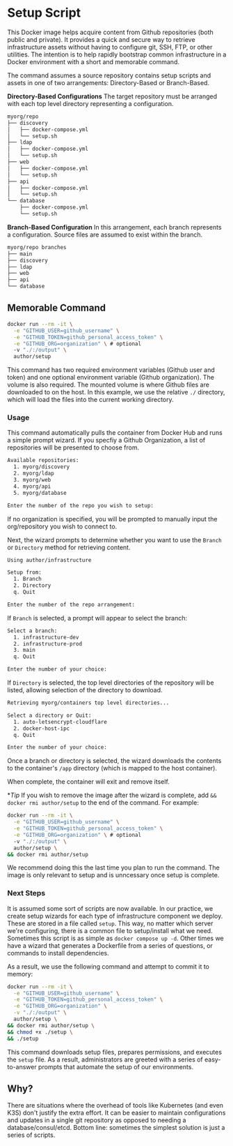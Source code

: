 # Setup Script

This Docker image helps acquire content from Github repositories (both public and private). It provides a quick and secure way to retrieve infrastructure assets without having to configure git, SSH, FTP, or other utilities. The intention is to help rapidly bootstrap common infrastructure in a Docker environment with a short and memorable command.

The command assumes a source repository contains setup scripts and assets in one of two arrangements: Directory-Based or Branch-Based.

**Directory-Based Configurations**
The target repository must be arranged with each top level directory representing a configuration.

```sh
myorg/repo
├── discovery
│   ├── docker-compose.yml
│   └── setup.sh
├── ldap
│   ├── docker-compose.yml
│   └── setup.sh
├── web
│   ├── docker-compose.yml
│   └── setup.sh
├── api
│   ├── docker-compose.yml
│   └── setup.sh
└── database
    ├── docker-compose.yml
    └── setup.sh
```

**Branch-Based Configuration**
In this arrangement, each branch represents a configuration. Source files are assumed to exist within the branch.

```sh
myorg/repo branches
├── main
├── discovery
├── ldap
├── web
├── api
└── database
```

## Memorable Command

```sh
docker run --rm -it \
  -e "GITHUB_USER=github_username" \
  -e "GITHUB_TOKEN=github_personal_access_token" \
  -e "GITHUB_ORG=organization" \ # optional
  -v "./:/output" \
  author/setup
```

This command has two required environment variables (Github user and token) and one optional environment variable (Github organization). The volume is also required. The mounted volume is where Github files are downloaded to on the host. In this example, we use the relative `./` directory, which will load the files into the current working directory.

### Usage

This command automatically pulls the container from Docker Hub and runs a simple prompt wizard. If you specfiy a Github Organization, a list of repositories will be presented to choose from.

```sh
Available repositories:
  1. myorg/discovery
  2. myorg/ldap
  3. myorg/web
  4. myorg/api
  5. myorg/database

Enter the number of the repo you wish to setup:
```

If no organization is specified, you will be prompted to manually input the org/repository you wish to connect to.

Next, the wizard prompts to determine whether you want to use the `Branch` or `Directory` method for retrieving content.

```sh
Using author/infrastructure

Setup from:
  1. Branch
  2. Directory
  q. Quit

Enter the number of the repo arrangement:
```

If `Branch` is selected, a prompt will appear to select the branch:

```sh
Select a branch:
  1. infrastructure-dev
  2. infrastructure-prod
  3. main
  q. Quit

Enter the number of your choice:
```

If `Directory` is selected, the top level directories of the repository will be listed, allowing selection of the directory to download.

```sh
Retrieving myorg/containers top level directories...

Select a directory or Quit:
  1. auto-letsencrypt-cloudflare
  2. docker-host-ipc
  q. Quit

Enter the number of your choice:
```

Once a branch or directory is selected, the wizard downloads the contents to the container's `/app` directory (which is mapped to the host container).

When complete, the container will exit and remove itself.

**Tip*
If you wish to remove the image after the wizard is complete, add `&& docker rmi author/setup` to the end of the command. For example:

```sh
docker run --rm -it \
  -e "GITHUB_USER=github_username" \
  -e "GITHUB_TOKEN=github_personal_access_token" \
  -e "GITHUB_ORG=organization" \ # optional
  -v "./:/output" \
  author/setup \
&& docker rmi author/setup
```

We recommend doing this the last time you plan to run the command. The image is only relevant to setup and is unncessary once setup is complete.

### Next Steps

It is assumed some sort of scripts are now available. In our practice, we create setup wizards for each type of infrastructure component we deploy. These are stored in a file called `setup`. This way, no matter which server we're configuring, there is a common file to setup/install what we need. Sometimes this script is as simple as `docker compose up -d`. Other times we have a wizard that generates a Dockerfile from a series of questions, or commands to install dependencies.

As a result, we use the following command and attempt to commit it to memory:

```sh
docker run --rm -it \
  -e "GITHUB_USER=github_username" \
  -e "GITHUB_TOKEN=github_personal_access_token" \
  -e "GITHUB_ORG=organization" \
  -v "./:/output" \
  author/setup \
&& docker rmi author/setup \
&& chmod +x ./setup \
&& ./setup
```

This command downloads setup files, prepares permissions, and executes the `setup` file. As a result, administrators are greeted with a series of easy-to-answer prompts that automate the setup of our environments.

## Why?

There are situations where the overhead of tools like Kubernetes (and even K3S) don't justify the extra effort. It can be easier to maintain configurations and updates in a single git repository as opposed to needing a database/consul/etcd. Bottom line: sometimes the simplest solution is just a series of scripts.
